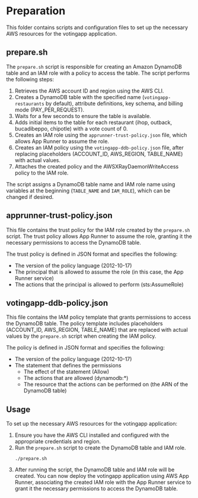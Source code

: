 # Preparation

This folder contains scripts and configuration files to set up the necessary AWS resources for the votingapp application.

## prepare.sh

The `prepare.sh` script is responsible for creating an Amazon DynamoDB table and an IAM role with a policy to access the table. The script performs the following steps:

1. Retrieves the AWS account ID and region using the AWS CLI.
2. Creates a DynamoDB table with the specified name (`votingapp-restaurants` by default), attribute definitions, key schema, and billing mode (PAY_PER_REQUEST).
3. Waits for a few seconds to ensure the table is available.
4. Adds initial items to the table for each restaurant (ihop, outback, bucadibeppo, chipotle) with a vote count of 0.
5. Creates an IAM role using the `apprunner-trust-policy.json` file, which allows App Runner to assume the role.
6. Creates an IAM policy using the `votingapp-ddb-policy.json` file, after replacing placeholders (ACCOUNT_ID, AWS_REGION, TABLE_NAME) with actual values.
7. Attaches the created policy and the AWSXRayDaemonWriteAccess policy to the IAM role.

The script assigns a DynamoDB table name and IAM role name using variables at the beginning (`TABLE_NAME` and `IAM_ROLE`), which can be changed if desired.

## apprunner-trust-policy.json

This file contains the trust policy for the IAM role created by the `prepare.sh` script. The trust policy allows App Runner to assume the role, granting it the necessary permissions to access the DynamoDB table.

The trust policy is defined in JSON format and specifies the following:
- The version of the policy language (2012-10-17)
- The principal that is allowed to assume the role (in this case, the App Runner service)
- The actions that the principal is allowed to perform (sts:AssumeRole)

## votingapp-ddb-policy.json

This file contains the IAM policy template that grants permissions to access the DynamoDB table. The policy template includes placeholders (ACCOUNT_ID, AWS_REGION, TABLE_NAME) that are replaced with actual values by the `prepare.sh` script when creating the IAM policy.

The policy is defined in JSON format and specifies the following:
- The version of the policy language (2012-10-17)
- The statement that defines the permissions
  - The effect of the statement (Allow)
  - The actions that are allowed (dynamodb:*)
  - The resource that the actions can be performed on (the ARN of the DynamoDB table)

## Usage

To set up the necessary AWS resources for the votingapp application:

1. Ensure you have the AWS CLI installed and configured with the appropriate credentials and region.
2. Run the `prepare.sh` script to create the DynamoDB table and IAM role.
   ```
   ./prepare.sh
   ```
3. After running the script, the DynamoDB table and IAM role will be created. You can now deploy the votingapp application using AWS App Runner, associating the created IAM role with the App Runner service to grant it the necessary permissions to access the DynamoDB table.
